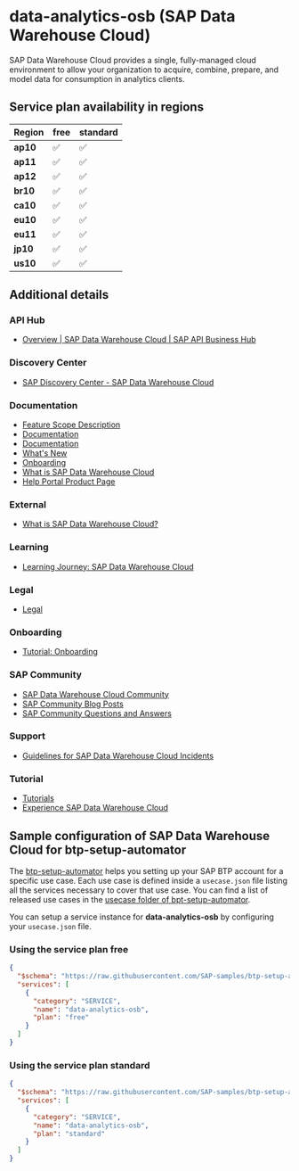 # data-analytics-osb (SAP Data Warehouse Cloud)

SAP Data Warehouse Cloud provides a single, fully-managed cloud environment to allow your organization to acquire, combine, prepare, and model data for consumption in analytics clients.

## Service plan availability in regions

| Region | free | standard |
|--------|------|----------|
|  **ap10** | ✅ | ✅ |
|  **ap11** | ✅ | ✅ |
|  **ap12** | ✅ | ✅ |
|  **br10** | ✅ | ✅ |
|  **ca10** | ✅ | ✅ |
|  **eu10** | ✅ | ✅ |
|  **eu11** | ✅ | ✅ |
|  **jp10** | ✅ | ✅ |
|  **us10** | ✅ | ✅ |

## Additional details
### API Hub

- [Overview | SAP Data Warehouse Cloud | SAP API Business Hub](https://api.sap.com/package/sapdatawarehousecloud/overview)

### Discovery Center

- [SAP Discovery Center - SAP Data Warehouse Cloud](https://discovery-center.cloud.sap/serviceCatalog/sap-data-warehouse-cloud)

### Documentation

- [Feature Scope Description](https://help.sap.com/doc/2e44fba46f674c179c0701d83526d67e/cloud/en-US/SAP_Data_Warehouse_Cloud_FSD.pdf)
- [Documentation](https://help.sap.com/docs/SAP_DATA_WAREHOUSE_CLOUD)
- [Documentation](https://help.sap.com/docs/SAP_DATA_WAREHOUSE_CLOUD/c8a54ee704e94e15926551293243fd1d/7a453609c8694b029493e7d87e0de60a.html)
- [What's New](https://help.sap.com/viewer/5a2cf6cf78ee4f03bbd49714d79d8559/cloud/en-US)
- [Onboarding](https://help.sap.com/viewer/d4f3c5a0bb074d09ae9b42b2b9bd7a08/cloud/en-US)
- [What is SAP Data Warehouse Cloud](https://help.sap.com/viewer/d4f3c5a0bb074d09ae9b42b2b9bd7a08/cloud/en-US/5db9a099826c467e93ff0994fc185589.html)
- [Help Portal Product Page](https://help.sap.com/viewer/product/SAP_DATA_WAREHOUSE_CLOUD/cloud/en-US)

### External

- [What is SAP Data Warehouse Cloud?](https://www.youtube.com/embed/XdUFzWL-zFo)

### Learning

- [Learning Journey: SAP Data Warehouse Cloud](https://help.sap.com/doc/221f8f84afef43d29ad37ef2af0c4adf/HP_2.0/en-US/c4fcae2e2b7645109ab3315e8a7a6b10.html?IDs=show)

### Legal

- [Legal](https://www.sap.com/about/trust-center/agreements/cloud/cloud-services.html?tag=language:english&search=Supplement%20Business%20Technology%20Platform&sort=latest_desc)

### Onboarding

- [Tutorial: Onboarding](https://www.sap.com/documents/2022/05/00d61914-287e-0010-bca6-c68f7e60039b.html)

### SAP Community

- [SAP Data Warehouse Cloud Community](https://community.sap.com/topics/data-warehouse-cloud)
- [SAP Community Blog Posts](https://community.sap.com/search/?ct=blog&q=SAP%20Data%20Warehouse%20Cloud)
- [SAP Community Questions and Answers](https://community.sap.com/search/?ct=qa&q=SAP%20Data%20Warehouse%20Cloud)

### Support

- [Guidelines for SAP Data Warehouse Cloud Incidents](https://launchpad.support.sap.com/#/notes/2854764)

### Tutorial

- [Tutorials](https://developers.sap.com/tutorial-navigator.html?tag=software-product%3Atechnology-platform%2Fsap-data-warehouse-cloud%2Fsap-data-warehouse-cloud)
- [Experience SAP Data Warehouse Cloud](https://www.sap.com/products/data-warehouse-cloud.html)

## Sample configuration of **SAP Data Warehouse Cloud** for btp-setup-automator

The [btp-setup-automator](https://github.com/SAP-samples/btp-setup-automator) helps you setting up your SAP BTP account for a specific use case. Each use case is defined inside a `usecase.json` file listing all the services necessary to cover that use case. You can find a list of released use cases in the [usecase folder of bpt-setup-automator](https://github.com/SAP-samples/btp-setup-automator/tree/main/usecases).

You can setup a service instance for **data-analytics-osb** by configuring your `usecase.json` file.

### Using the service plan **free**

```json
{
  "$schema": "https://raw.githubusercontent.com/SAP-samples/btp-setup-automator/main/libs/btpsa-usecase.json",
  "services": [
    {
      "category": "SERVICE",
      "name": "data-analytics-osb",
      "plan": "free"
    }
  ]
}
```

### Using the service plan **standard**

```json
{
  "$schema": "https://raw.githubusercontent.com/SAP-samples/btp-setup-automator/main/libs/btpsa-usecase.json",
  "services": [
    {
      "category": "SERVICE",
      "name": "data-analytics-osb",
      "plan": "standard"
    }
  ]
}
```
